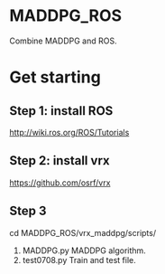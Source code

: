# MADDPG_ROS
Combine MADDPG and ROS.

# Get starting

## Step 1: install ROS
http://wiki.ros.org/ROS/Tutorials

## Step 2: install vrx
https://github.com/osrf/vrx

## Step 3
cd MADDPG_ROS/vrx_maddpg/scripts/
1. MADDPG.py
MADDPG algorithm.
2. test0708.py
Train and test file.
